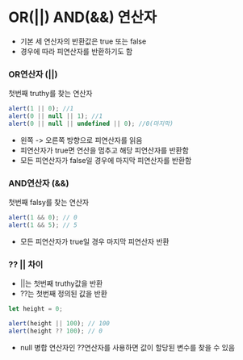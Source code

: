 # OR(||) AND(&&) 연산자

- 기본 세 연산자의 반환값은 true 또는 false
- 경우에 따라 피연산자를 반환하기도 함

### OR연산자 (||)

첫번째 truthy를 찾는 연산자

```javascript
alert(1 || 0); //1
alert(0 || null || 1); //1
alert(0 || null || undefined || 0); //0(마지막)
```

- 왼쪽 -> 오른쪽 방향으로 피연산자를 읽음
- 피연산자가 true면 연산을 멈추고 해당 피연산자를 반환함
- 모든 피연산자가 false일 경우에 마지막 피연산자를 반환함

### AND연산자 (&&)

첫번째 falsy를 찾는 연산자

```javascript
alert(1 && 0); // 0
alert(1 && 5); // 5
```

- 모든 피연산자가 true일 경우 마지막 피연산자 반환

### ?? || 차이

- ||는 첫번째 truthy값을 반환
- ??는 첫번째 정의된 값을 반환

```javascript
let height = 0;

alert(height || 100); // 100
alert(height ?? 100); // 0
```

- null 병합 연산자인 ??연산자를 사용하면 값이 할당된 변수를 찾을 수 있음
